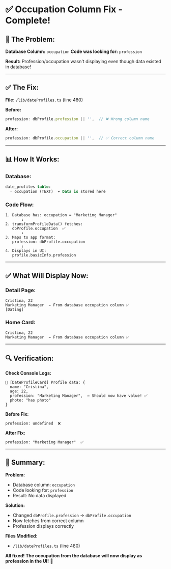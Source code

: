 # ✅ Occupation Column Fix - Complete!

## 🐛 **The Problem:**

**Database Column:** `occupation`
**Code was looking for:** `profession`

**Result:** Profession/occupation wasn't displaying even though data existed in database!

---

## ✅ **The Fix:**

**File:** `/lib/dateProfiles.ts` (line 480)

**Before:**
```typescript
profession: dbProfile.profession || '',  // ❌ Wrong column name
```

**After:**
```typescript
profession: dbProfile.occupation || '',  // ✅ Correct column name
```

---

## 📊 **How It Works:**

### **Database:**
```sql
date_profiles table:
  - occupation (TEXT)  ← Data is stored here
```

### **Code Flow:**
```
1. Database has: occupation = "Marketing Manager"
       ↓
2. transformProfileData() fetches:
   dbProfile.occupation  ✅
       ↓
3. Maps to app format:
   profession: dbProfile.occupation
       ↓
4. Displays in UI:
   profile.basicInfo.profession
```

---

## ✅ **What Will Display Now:**

### **Detail Page:**
```
Cristina, 22
Marketing Manager  ← From database occupation column ✅
[Dating]
```

### **Home Card:**
```
Cristina, 22
Marketing Manager  ← From database occupation column ✅
```

---

## 🔍 **Verification:**

**Check Console Logs:**
```
📇 [DateProfileCard] Profile data: {
  name: "Cristina",
  age: 22,
  profession: "Marketing Manager",  ← Should now have value! ✅
  photo: "has photo"
}
```

**Before Fix:**
```
profession: undefined  ❌
```

**After Fix:**
```
profession: "Marketing Manager"  ✅
```

---

## 📝 **Summary:**

**Problem:**
- Database column: `occupation`
- Code looking for: `profession`
- Result: No data displayed

**Solution:**
- Changed `dbProfile.profession` → `dbProfile.occupation`
- Now fetches from correct column
- Profession displays correctly

**Files Modified:**
- `/lib/dateProfiles.ts` (line 480)

**All fixed! The occupation from the database will now display as profession in the UI!** 🎉
